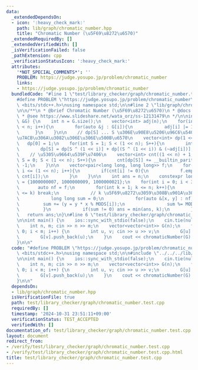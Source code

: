 ```yaml
---
data:
  _extendedDependsOn:
  - icon: ':heavy_check_mark:'
    path: lib/graph/chromatic_number.hpp
    title: "Chromatic Number (\u5F69\u8272\u6570)"
  _extendedRequiredBy: []
  _extendedVerifiedWith: []
  _isVerificationFailed: false
  _pathExtension: cpp
  _verificationStatusIcon: ':heavy_check_mark:'
  attributes:
    '*NOT_SPECIAL_COMMENTS*': ''
    PROBLEM: https://judge.yosupo.jp/problem/chromatic_number
    links:
    - https://judge.yosupo.jp/problem/chromatic_number
  bundledCode: "#line 1 \"test/library_checker/graph/chromatic_number.test.cpp\"\n\
    #define PROBLEM \"https://judge.yosupo.jp/problem/chromatic_number\"\n#include\
    \ <bits/stdc++.h>\nusing namespace std;\n\n#line 2 \"lib/graph/chromatic_number.hpp\"\
    \n\n/**\n * @brief Chromatic Number (\u5F69\u8272\u6570)\n * @docs docs/graph/chromatic_number.md\n\
    \ * @see https://www.slideshare.net/wata_orz/ss-12131479\n */\n\nint chromaticNumber(vector<vector<int>>\
    \ &G) {\n    int n = G.size();\n    vector<int> adj(n);\n    for(int i = 0; i\
    \ < n; i++){\n        for(auto &j : G[i]){\n            adj[i] |= 1 << j;\n  \
    \      }\n    }\n\n    // dp[S] ... S \u306E\u90E8\u5206\u96C6\u5408\u3067\u72EC\
    \u7ACB\u306A\u3082\u306E\u306E\u500B\u6570\n    vector<int> dp(1 << n, 0);\n \
    \   dp[0] = 1;\n    for(int S = 1; S < (1 << n); S++){\n        int i = __builtin_ctz(S);\n\
    \        dp[S] = dp[S ^ (1 << i)] + dp[(S ^ (1 << i)) & (~adj[i])];\n    }\n\n\
    \    // \u5305\u9664\u539F\u7406\n    vector<int> cnt((1 << n) + 1, 0);\n    for(int\
    \ S = 0; S < (1 << n); S++){\n        cnt[dp[S]] += __builtin_parity(S) ? 1 :\
    \ -1;\n    }\n\n    vector<pair<long long, long long>> f;\n    for(int i = 0;\
    \ i <= (1 << n); i++){\n        if(cnt[i] != 0){\n            f.emplace_back(i,\
    \ cnt[i]);\n        }\n    }\n\n    int ans = n;\n    constexpr long long MODS[]\
    \ = {1000000007, 1000000009, 1000000021};\n    for(int i = 0; i < 3; i++){\n \
    \       auto nf = f;\n        for(int k = 1; k <= n; k++){\n            if(ans\
    \ <= k) break;\n            // k \u5F69\u8272\u3059\u308B\u901A\u308A\u6570\n\
    \            long long sum = 0;\n            for(auto &[x, y] : nf){\n       \
    \         sum += (y = y * x % MODS[i]);\n                sum %= MODS[i];\n   \
    \         }\n            if(sum != 0) ans = min(ans, k);\n        }\n    }\n \
    \   return ans;\n}\n#line 6 \"test/library_checker/graph/chromatic_number.test.cpp\"\
    \n\nint main() {\n    ios::sync_with_stdio(false);\n    cin.tie(nullptr);\n\n\
    \    int n, m; cin >> n >> m;\n    vector<vector<int>> G(n);\n    for(int i =\
    \ 0; i < m; i++) {\n        int u, v; cin >> u >> v;\n        G[u].push_back(v);\n\
    \        G[v].push_back(u);\n    }\n    cout << chromaticNumber(G) << '\\n';\n\
    }\n\n"
  code: "#define PROBLEM \"https://judge.yosupo.jp/problem/chromatic_number\"\n#include\
    \ <bits/stdc++.h>\nusing namespace std;\n\n#include \"../../../lib/graph/chromatic_number.hpp\"\
    \n\nint main() {\n    ios::sync_with_stdio(false);\n    cin.tie(nullptr);\n\n\
    \    int n, m; cin >> n >> m;\n    vector<vector<int>> G(n);\n    for(int i =\
    \ 0; i < m; i++) {\n        int u, v; cin >> u >> v;\n        G[u].push_back(v);\n\
    \        G[v].push_back(u);\n    }\n    cout << chromaticNumber(G) << '\\n';\n\
    }\n\n"
  dependsOn:
  - lib/graph/chromatic_number.hpp
  isVerificationFile: true
  path: test/library_checker/graph/chromatic_number.test.cpp
  requiredBy: []
  timestamp: '2024-10-31 23:51:11+09:00'
  verificationStatus: TEST_ACCEPTED
  verifiedWith: []
documentation_of: test/library_checker/graph/chromatic_number.test.cpp
layout: document
redirect_from:
- /verify/test/library_checker/graph/chromatic_number.test.cpp
- /verify/test/library_checker/graph/chromatic_number.test.cpp.html
title: test/library_checker/graph/chromatic_number.test.cpp
---
```

